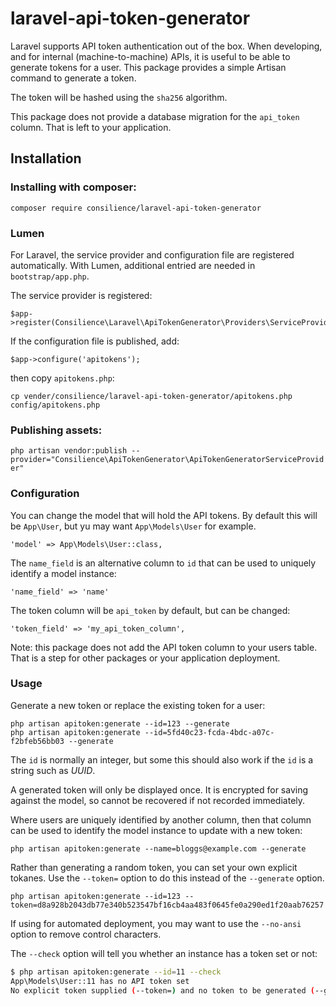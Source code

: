 # laravel-api-token-generator

Laravel supports API token authentication out of the box.
When developing, and for internal (machine-to-machine) APIs,
it is useful to be able to generate tokens for a user.
This package provides a simple Artisan command to generate a token.

The token will be hashed using the `sha256` algorithm.

This package does not provide a database migration for the `api_token` column.
That is left to your application.

## Installation

### Installing with composer:

`composer require consilience/laravel-api-token-generator`

### Lumen

For Laravel, the service provider and configuration file are registered automatically.
With Lumen, additional entried are needed in `bootstrap/app.php`.

The service provider is registered:

    $app->register(Consilience\Laravel\ApiTokenGenerator\Providers\ServiceProvider::class);

If the configuration file is published, add:

    $app->configure('apitokens');

then copy `apitokens.php`:

    cp vender/consilience/laravel-api-token-generator/apitokens.php config/apitokens.php

### Publishing assets:

`php artisan vendor:publish --provider="Consilience\ApiTokenGenerator\ApiTokenGeneratorServiceProvider"`

### Configuration

You can change the model that will hold the API tokens.
By default this will be `App\User`, but yu may want `App\Models\User` for example.

    'model' => App\Models\User::class,

The `name_field` is an alternative column to `id` that can be used to uniquely identify a model instance:

    'name_field' => 'name'

The token column will be `api_token` by default, but can be changed:

    'token_field' => 'my_api_token_column',

Note: this package does not add the API token column to your users table.
That is a step for other packages or your application deployment.

### Usage

Generate a new token or replace the existing token for a user:

    php artisan apitoken:generate --id=123 --generate
    php artisan apitoken:generate --id=5fd40c23-fcda-4bdc-a07c-f2bfeb56bb03 --generate

The `id` is normally an integer, but some this should also work if the `id` is a string such as *UUID*.

A generated token will only be displayed once.
It is encrypted for saving against the model, so cannot be recovered if not recorded immediately.

Where users are uniquely identified by another column,
then that column can be used to identify the model instance to update with a new token:

    php artisan apitoken:generate --name=bloggs@example.com --generate

Rather than generating a random token, you can set your own explicit tokanes.
Use the `--token=` option to do this instead of the `--generate` option.

    php artisan apitoken:generate --id=123 --token=d8a928b2043db77e340b523547bf16cb4aa483f0645fe0a290ed1f20aab76257

If using for automated deployment, you may want to use the `--no-ansi` option to remove control characters.

The `--check` option will tell you whether an instance has a token set or not:

```bash
$ php artisan apitoken:generate --id=11 --check
App\Models\User::11 has no API token set
No explicit token supplied (--token=) and no token to be generated (--generate)
```
